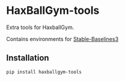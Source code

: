 # HaxBallGym-tools

Extra tools for HaxballGym.

Contains environments for [Stable-Baselines3](https://stable-baselines3.readthedocs.io/en/master/)

## Installation

`pip install haxballgym-tools`
